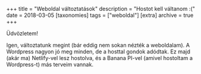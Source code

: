 +++
title = "Weboldal változtatások"
description = "Hostot kell váltanom :("
date = 2018-03-05
[taxonomies]
tags = ["weboldal"]
[extra]
archive = true
+++

Üdvözletem!

Igen, változtatunk megint (bár eddig nem sokan nézték a weboldalam). A Wordpress nagyon jó meg minden, de a hosttal gondok adódtak. Ez majd (akár ma) Netlify-vel lesz hostolva, és a Banana PI-vel (amivel hostoltam a Wordpress-t) más terveim vannak.
